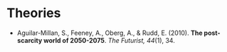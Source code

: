 # Theories

- Aguilar-Millan, S., Feeney, A., Oberg, A., & Rudd, E. (2010). **The post-scarcity world of 2050-2075**. _The Futurist, 44_(1), 34.